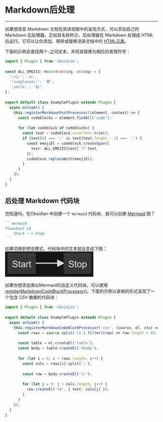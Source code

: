 <!--
 * @Author: Raistlind johnd0712@gmail.com
 * @Date: 2024-01-18 10:18:00
 * @LastEditors: Raistlind
 * @LastEditTime: 2024-01-18 10:18:00
 * @Description:
-->

# Markdown后处理

---

如果想改变 Markdown 文档在阅读视图中的呈现方式，可以添加自己的 Markdown 后处理器。正如其名称所示，后处理器在 Markdown 处理成 HTML 后运行。它可以让你添加、移除或替换渲染文档中的 [HTML元素](../user-interface/html-elements.md)。

下面的示例会查找两个`:`之间文本，并将其替换为相应的表情符号：

```ts
import { Plugin } from 'obsidian';

const ALL_EMOJIS: Record<string, string> = {
  ':+1:': '👍',
  ':sunglasses:': '😎',
  ':smile:': '😄',
};

export default class ExamplePlugin extends Plugin {
  async onload() {
    this.registerMarkdownPostProcessor((element, context) => {
      const codeblocks = element.findAll('code');

      for (let codeblock of codeblocks) {
        const text = codeblock.innerText.trim();
        if (text[0] === ':' && text[text.length - 1] === ':') {
          const emojiEl = codeblock.createSpan({
            text: ALL_EMOJIS[text] ?? text,
          });
          codeblock.replaceWith(emojiEl);
        }
      }
    });
  }
}
```

## 后处理 Markdown 代码块

您知道吗，在Obsidian 中创建一个 `mermaid` 代码块，就可以创建 [Mermaid](https://mermaid-js.github.io/) 图？

````md
```mermaid
flowchart LR
    Start --> Stop
```
````

如果切换到预览模式，代码块中的文本就会变成下图：
![](../../../../public/images/Markdown后处理.png)

如果你想添加类似Mermaid的自定义代码块，可以使用 [registerMarkdownCodeBlockProcessor()](https://docs.obsidian.md/Reference/TypeScript+API/Plugin/registerMarkdownCodeBlockProcessor)。下面的示例以表格的形式呈现了一个包含 CSV 数据的代码块：

```ts
import { Plugin } from 'obsidian';

export default class ExamplePlugin extends Plugin {
  async onload() {
    this.registerMarkdownCodeBlockProcessor('csv', (source, el, ctx) => {
      const rows = source.split('\n').filter((row) => row.length > 0);

      const table = el.createEl('table');
      const body = table.createEl('tbody');

      for (let i = 0; i < rows.length; i++) {
        const cols = rows[i].split(',');

        const row = body.createEl('tr');

        for (let j = 0; j < cols.length; j++) {
          row.createEl('td', { text: cols[j] });
        }
      }
    });
  }
}
```
